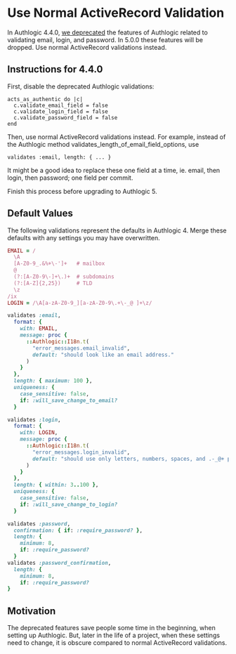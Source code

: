 # Use Normal ActiveRecord Validation

In Authlogic 4.4.0, [we deprecated][1] the features of Authlogic related to
validating email, login, and password. In 5.0.0 these features will be dropped.
Use normal ActiveRecord validations instead.

## Instructions for 4.4.0

First, disable the deprecated Authlogic validations:

    acts_as_authentic do |c|
      c.validate_email_field = false
      c.validate_login_field = false
      c.validate_password_field = false
    end

Then, use normal ActiveRecord validations instead. For example, instead of
the Authlogic method validates_length_of_email_field_options, use

    validates :email, length: { ... }

It might be a good idea to replace these one field at a time, ie. email,
then login, then password; one field per commit.

Finish this process before upgrading to Authlogic 5.

## Default Values

The following validations represent the defaults in Authlogic 4. Merge these
defaults with any settings you may have overwritten.

```ruby
EMAIL = /
  \A
  [A-Z0-9_.&%+\-']+   # mailbox
  @
  (?:[A-Z0-9\-]+\.)+  # subdomains
  (?:[A-Z]{2,25})     # TLD
  \z
/ix
LOGIN = /\A[a-zA-Z0-9_][a-zA-Z0-9\.+\-_@ ]+\z/

validates :email,
  format: {
    with: EMAIL,
    message: proc {
      ::Authlogic::I18n.t(
        "error_messages.email_invalid",
        default: "should look like an email address."
      )
    }
  },
  length: { maximum: 100 },
  uniqueness: {
    case_sensitive: false,
    if: :will_save_change_to_email?
  }

validates :login,
  format: {
    with: LOGIN,
    message: proc {
      ::Authlogic::I18n.t(
        "error_messages.login_invalid",
        default: "should use only letters, numbers, spaces, and .-_@+ please."
      )
    }
  },
  length: { within: 3..100 },
  uniqueness: {
    case_sensitive: false,
    if: :will_save_change_to_login?
  }

validates :password,
  confirmation: { if: :require_password? },
  length: {
    minimum: 8,
    if: :require_password?
  }
validates :password_confirmation,
  length: {
    minimum: 8,
    if: :require_password?
}
```

## Motivation

The deprecated features save people some time in the beginning, when setting up
Authlogic. But, later in the life of a project, when these settings need to
change, it is obscure compared to normal ActiveRecord validations.

[1]: https://github.com/binarylogic/authlogic/pull/623
